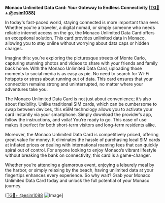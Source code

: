 **Monaco Unlimited Data Card: Your Gateway to Endless Connectivity [[TG💪+ @esim1088](https://t.me/s/esim1088)]**

In today's fast-paced world, staying connected is more important than ever. Whether you're a traveler, a digital nomad, or simply someone who needs reliable internet access on the go, the Monaco Unlimited Data Card offers an exceptional solution. This card provides unlimited data in Monaco, allowing you to stay online without worrying about data caps or hidden charges. 

Imagine this: you’re exploring the picturesque streets of Monte Carlo, capturing stunning photos and videos to share with your friends and family back home. With the Monaco Unlimited Data Card, uploading those moments to social media is as easy as pie. No need to search for Wi-Fi hotspots or stress about running out of data. This card ensures that your connection remains strong and uninterrupted, no matter where your adventures take you.

The Monaco Unlimited Data Card is not just about convenience; it’s also about flexibility. Unlike traditional SIM cards, which can be cumbersome to swap between devices, this eSIM technology allows you to activate your card instantly via your smartphone. Simply download the provider’s app, follow the instructions, and voila! You’re ready to go. This ease of use makes it perfect for both short-term visitors and long-term residents alike.

Moreover, the Monaco Unlimited Data Card is competitively priced, offering great value for money. It eliminates the hassle of purchasing local SIM cards at inflated prices or dealing with international roaming fees that can quickly spiral out of control. For anyone looking to enjoy Monaco’s vibrant lifestyle without breaking the bank on connectivity, this card is a game-changer.

Whether you’re attending a glamorous event, enjoying a leisurely meal by the harbor, or simply relaxing by the beach, having unlimited data at your fingertips enhances every experience. So why wait? Grab your Monaco Unlimited Data Card today and unlock the full potential of your Monaco journey.

[[TG💪+ @esim1088](https://t.me/s/esim1088) ![Image](https://i.postimg.cc/Y0z9fWf4/image.png)]